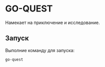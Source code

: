 # GO-QUEST


Намекает на приключение и исследование.


## Запуск
Выполние команду для запуска:

```
go-quest
```
